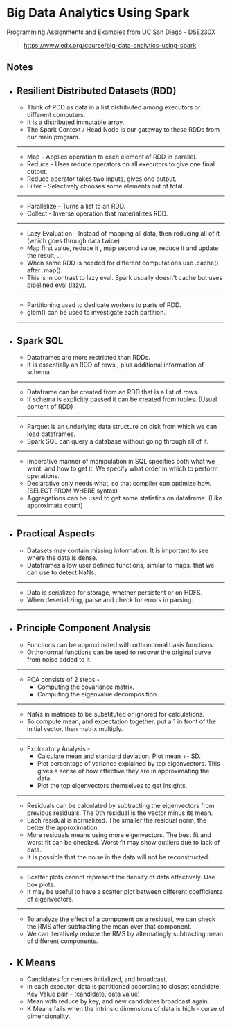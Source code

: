 # Big Data Analytics Using Spark

Programming Assignments and Examples from UC San Diego - DSE230X
>https://www.edx.org/course/big-data-analytics-using-spark

## Notes

* ## Resilient Distributed Datasets (RDD)
   * Think of RDD as data in a list distributed among executors or different computers.
   * It is a distributed immutable array.
   * The Spark Context / Head Node is our gateway to these RDDs from our main program.
   ---
   * Map - Applies operation to each element of RDD in parallel.
   * Reduce - Uses reduce operators on all executors to give one final output.
   * Reduce operator takes two inputs, gives one output.
   * Filter - Selectively chooses some elements out of total.
   ---
   * Parallelize - Turns a list to an RDD.
   * Collect - Inverse operation that materializes RDD.
   ---
   * Lazy Evaluation - Instead of mapping all data, then reducing all of it (which goes through data twice)
   * Map first value, reduce it , map second value, reduce it and update the result, ...
   * When same RDD is needed for different computations use .cache() after .map()
   * This is in contrast to lazy eval. Spark usually doesn't cache but uses pipelined eval (lazy).
   ---
   * Partitioning used to dedicate workers to parts of RDD.
   * glom() can be used to investigate each partition.
   ---
   
* ## Spark SQL
   * Dataframes are more restricted than RDDs.
   * It is essentially an RDD of rows , plus additional information of schema.
   ---
   * Dataframe can be created from an RDD that is a list of rows.
   * If schema is explicitly passed it can be created from tuples. (Usual content of RDD)
   ---
   * Parquet is an underlying data structure on disk from which we can load dataframes.
   * Spark SQL can query a database without going through all of it.
   ---
   * Imperative manner of manipulation in SQL specifies both what we want, and how to get it. We specify what order in which to perform      operations. 
   * Declarative only needs what, so that compiler can optimize how. (SELECT FROM WHERE syntax)
   * Aggregations can be used to get some statistics on dataframe. (Like approximate count)
   ---
   
 * ## Practical Aspects
   * Datasets may contain missing information. It is important to see where the data is dense.
   * Dataframes allow user defined functions, similar to maps, that we can use to detect NaNs.
   ---
   * Data is serialized for storage, whether persistent or on HDFS.
   * When deserializing, parse and check for errors in parsing.
   ---
   
 * ## Principle Component Analysis
   * Functions can be approximated with orthonormal basis functions.
   * Orthonormal functions can be used to recover the original curve from noise added to it.
   ---
   * PCA consists of 2 steps -
     * Computing the covariance matrix.
     * Computing the eigenvalue decomposition.
   ---
   * NaNs in matrices to be substituted or ignored for calculations.
   * To compute mean, and expectation together, put a 1 in front of the initial vector, then matrix multiply.
   ---
   * Exploratory Analysis -
     * Calculate mean and standard deviation. Plot mean +- SD.
     * Plot percentage of variance explained by top eigenvectors. This gives a sense of how effective they are in approximating the            data.
     * Plot the top eigenvectors themselves to get insights.
   ---
   * Residuals can be calculated by subtracting the eigenvectors from previous residuals. The 0th residual is the vector minus its mean.
   * Each residual is normalized. The smaller the residual norm, the better the approximation.
   * More residuals means using more eigenvectors. The best fit and worst fit can be checked. Worst fit may show outliers due to lack of      data.
   * It is possible that the noise in the data will not be reconstructed.
   ---
   *  Scatter plots cannot represent the density of data effectively. Use box plots.
   *  It may be useful to have a scatter plot between different coefficients of eigenvectors.
   --- 
   * To analyze the effect of a component on a residual, we can check the RMS after subtracting the mean over that component.
   * We can iteratively reduce the RMS by alternatingly subtracting mean of different components. 

 * ## K Means
   *  Candidates for centers initialized, and broadcast.
   *  In each executor, data is partitioned according to closest candidate. Key Value pair - (candidate, data value)
   *  Mean with reduce by key, and new candidates broadcast again.
   *  K Means fails when the intrinsic dimensions of data is high - curse of dimensionality.





   
   
   
